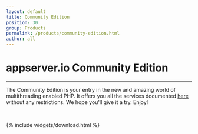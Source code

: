```yaml
---
layout: default
title: Community Edition
position: 30
group: Products
permalink: /products/community-edition.html
author: all
---
```


# appserver.io Community Edition
***

The Community Edition is your entry in the new and amazing world of multithreading enabled PHP. It offers you all the services documented <a href="features.html">here</a> without any restrictions. We hope you'll give it a try. Enjoy!
<p><br/></p>

{% include widgets/download.html %}


